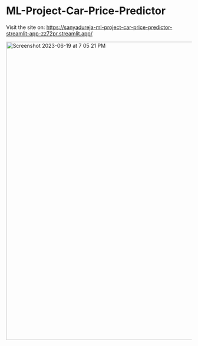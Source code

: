 # ML-Project-Car-Price-Predictor
Visit the site on: https://sanyadureja-ml-project-car-price-predictor-streamlit-app-zz72pr.streamlit.app/

<img width="808" alt="Screenshot 2023-06-19 at 7 05 21 PM" src="https://github.com/sanyadureja/ML-Project-Car-Price-Predictor/assets/84080312/23f17d94-3a29-466b-8f09-d2c6f1970897">
